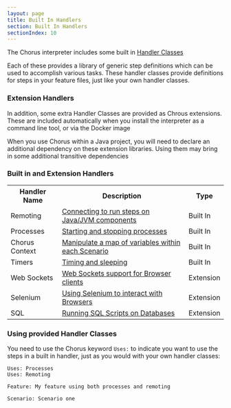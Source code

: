 ```yaml
---
layout: page
title: Built In Handlers
section: Built In Handlers
sectionIndex: 10
---
```


The Chorus interpreter includes some built in [Handler Classes](/pages/Handlers/HandlerClasses)

Each of these provides a library of generic step definitions which can be used to accomplish various tasks. 
These handler classes provide definitions for steps in your feature files, just like your own handler classes.

### Extension Handlers

In addition, some extra Handler Classes are provided as Chrous extensions. These are included automatically when you install the interpreter as a command line tool, or via the Docker image
  
When you use Chorus within a Java project, you will need to declare an additional dependency on these extension libraries.
Using them may bring in some additional transitive dependencies


### Built in and Extension Handlers

<table>
<tr>
	<th>Handler Name</th><th>Description</th><th>Type</th>
</tr>
<tr>
	<td>Remoting</td>
	<td><a href='/pages/BuiltInHandlers/Remoting/RemotingHandlerQuickStart'>Connecting to run steps on Java/JVM components</a></td>
	<td>Built In</td>
</tr>
<tr>
	<td>Processes</td>
	<td><a href='/pages/BuiltInHandlers/Processes/StartingProcesses'>Starting and stopping processes</a></td>
    <td>Built In</td>
</tr>
<tr>
	<td>Chorus Context</td>
	<td><a href='/pages/BuiltInHandlers/ChorusContext/ChorusContextHandler'>Manipulate a map of variables within each Scenario</a></td>
    <td>Built In</td>
</tr>
<tr>
	<td>Timers</td>
	<td><a href='/pages/BuiltInHandlers/Timers/TimersHandler'>Timing and sleeping</a></td>
    <td>Built In</td>
</tr>
<tr>
	<td>Web Sockets</td>
	<td><a href='/pages/BuiltInHandlers/WebSockets/WebSockets'>Web Sockets support for Browser clients</a></td>
    <td>Extension</td>
</tr>
<tr>
	<td>Selenium</td>
	<td><a href='/pages/BuiltInHandlers/Selenium/Selenium'>Using Selenium to interact with Browsers</a></td>
    <td>Extension</td>
</tr>
<tr>
	<td>SQL</td>
	<td><a href='/pages/BuiltInHandlers/SQL/SQL'>Running SQL Scripts on Databases</a></td>
    <td>Extension</td>
</tr>
</table>

### Using provided Handler Classes

You need to use the Chorus keyword `Uses:` to indicate you want to use the steps in a built in handler, just as you 
would with your own handler classes:

    Uses: Processes  
    Uses: Remoting 
    
    Feature: My feature using both processes and remoting
    
    Scenario: Scenario one
    
    

